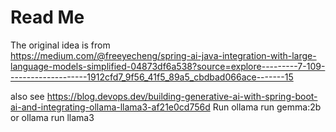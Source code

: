# Read Me

The original idea is from  
https://medium.com/@freeyecheng/spring-ai-java-integration-with-large-language-models-simplified-04873df6a538?source=explore---------7-109--------------------1912cfd7_9f56_41f5_89a5_cbdbad066ace-------15

also see
https://blog.devops.dev/building-generative-ai-with-spring-boot-ai-and-integrating-ollama-llama3-af21e0cd756d
Run
ollama run gemma:2b
or
ollama run llama3